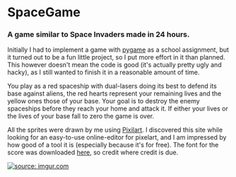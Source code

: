 # SpaceGame
### A game similar to Space Invaders made in 24 hours.
Initially I had to implement a game with [pygame](https://www.pygame.org/news) as a school assignment,
but it turned out to be a fun little project, so I put more effort in it than planned.
This however doesn't mean the code is good (it's actually pretty ugly and hacky), as I still wanted to finish it in a reasonable amount
of time.

You play as a red spaceship with dual-lasers doing its best to defend its base against aliens,
the red hearts represent your remaining lives and the yellow ones those of your base. Your goal is to destroy the enemy spaceships before they
reach your home and attack it. If either your lives or the lives of your base fall to zero the game is over.

All the sprites were drawn by me using [Pixilart](https://www.pixilart.com/). I discovered this site while looking for an easy-to-use
online-editor for pixelart, and I am impressed by how good of a tool it is (especially because it's for free).
The font for the score was downloaded [here](https://fontmeme.com/fonts/monobit-font/), so credit where credit is due.



<a href="https://imgur.com/XDs8FyY"><img src="https://i.imgur.com/XDs8FyY.png" title="source: imgur.com" /></a>
